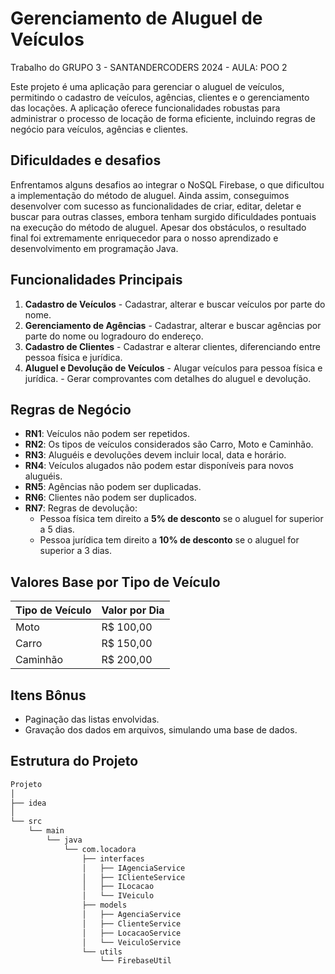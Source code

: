 # Gerenciamento de Aluguel de Veículos

Trabalho do GRUPO 3 - SANTANDERCODERS 2024 - AULA: POO 2

Este projeto é uma aplicação para gerenciar o aluguel de veículos, permitindo o cadastro de veículos, agências, clientes e o gerenciamento das locações. A aplicação oferece funcionalidades robustas para administrar o processo de locação de forma eficiente, incluindo regras de negócio para veículos, agências e clientes.

## Dificuldades e desafios
Enfrentamos alguns desafios ao integrar o NoSQL Firebase, o que dificultou a implementação do método de aluguel. Ainda assim, conseguimos desenvolver com sucesso as funcionalidades de criar, editar, deletar e buscar para outras classes, embora tenham surgido dificuldades pontuais na execução do método de aluguel. Apesar dos obstáculos, o resultado final foi extremamente enriquecedor para o nosso aprendizado e desenvolvimento em programação Java.


## Funcionalidades Principais

1. **Cadastro de Veículos**   - Cadastrar, alterar e buscar veículos por parte do nome.   
2. **Gerenciamento de Agências**   - Cadastrar, alterar e buscar agências por parte do nome ou logradouro do endereço.
3. **Cadastro de Clientes**   - Cadastrar e alterar clientes, diferenciando entre pessoa física e jurídica.
4. **Aluguel e Devolução de Veículos**   - Alugar veículos para pessoa física e jurídica.   - Gerar comprovantes com detalhes do aluguel e devolução.

## Regras de Negócio

- **RN1**: Veículos não podem ser repetidos.
- **RN2**: Os tipos de veículos considerados são Carro, Moto e Caminhão.
- **RN3**: Aluguéis e devoluções devem incluir local, data e horário.
- **RN4**: Veículos alugados não podem estar disponíveis para novos aluguéis.
- **RN5**: Agências não podem ser duplicadas.
- **RN6**: Clientes não podem ser duplicados.
- **RN7**: Regras de devolução:
  - Pessoa física tem direito a **5% de desconto** se o aluguel for superior a 5 dias.
  - Pessoa jurídica tem direito a **10% de desconto** se o aluguel for superior a 3 dias.

## Valores Base por Tipo de Veículo

| Tipo de Veículo | Valor por Dia |
|-----------------|---------------|
| Moto            | R$ 100,00     |
| Carro           | R$ 150,00     |
| Caminhão        | R$ 200,00     |

## Itens Bônus

- Paginação das listas envolvidas.
- Gravação dos dados em arquivos, simulando uma base de dados.

## Estrutura do Projeto

```bash
Projeto
│
├── idea
│
└── src
    └── main
        └── java
            └── com.locadora
                ├── interfaces
                │   ├── IAgenciaService
                │   ├── IClienteService
                │   ├── ILocacao
                │   └── IVeiculo
                ├── models
                │   ├── AgenciaService
                │   ├── ClienteService
                │   ├── LocacaoService
                │   └── VeiculoService
                └── utils
                    └── FirebaseUtil

